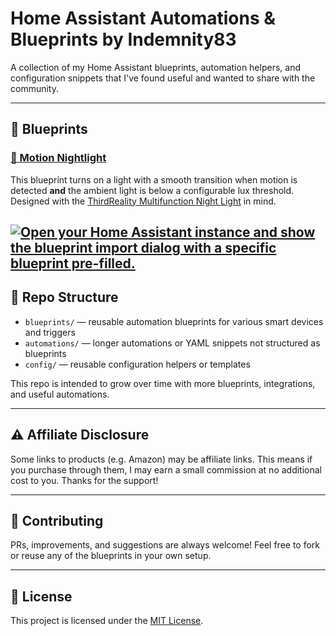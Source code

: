 # Home Assistant Automations & Blueprints by Indemnity83

A collection of my Home Assistant blueprints, automation helpers, and configuration snippets that I've found useful and wanted to share with the community.

---

## 🧠 Blueprints

### [🔦 Motion Nightlight](https://github.com/Indemnity83/home-assistant/blob/main/blueprints/motion_nightlight.yaml)

This blueprint turns on a light with a smooth transition when motion is detected **and** the ambient light is below a configurable lux threshold. Designed with the [ThirdReality Multifunction Night Light](https://amzn.to/42qSZyK) in mind.

[![Open your Home Assistant instance and show the blueprint import dialog with a specific blueprint pre-filled.](https://my.home-assistant.io/badges/blueprint_import.svg)](https://my.home-assistant.io/redirect/blueprint_import/?blueprint_url=https%3A%2F%2Fraw.githubusercontent.com%2FIndemnity83%2Fhome-assistant%2Frefs%2Fheads%2Fmain%2Fblueprints%2Fmotion_nightlight.yaml)
---

## 📁 Repo Structure

- `blueprints/` — reusable automation blueprints for various smart devices and triggers  
- `automations/` — longer automations or YAML snippets not structured as blueprints  
- `config/` — reusable configuration helpers or templates  

This repo is intended to grow over time with more blueprints, integrations, and useful automations.

---

## ⚠️ Affiliate Disclosure

Some links to products (e.g. Amazon) may be affiliate links. This means if you purchase through them, I may earn a small commission at no additional cost to you. Thanks for the support!

---

## 🤝 Contributing

PRs, improvements, and suggestions are always welcome! Feel free to fork or reuse any of the blueprints in your own setup.

---

## 📜 License

This project is licensed under the [MIT License](LICENSE).
